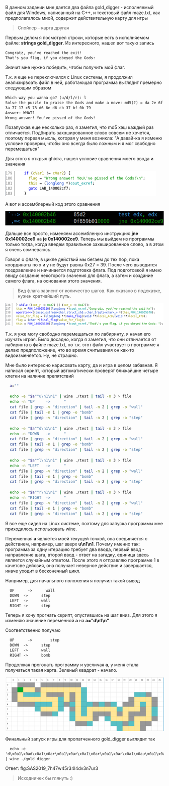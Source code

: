 В данном задании мне дается два файла gold_digger - исполняемый файл для Windows, написанный на C++, и текстовый файл maze.txt, как предполагалось мной, содержит действительную карту для игры
> Спойлер - карта другая

Первым делом я посмотрел строки, которые есть в исполняемом файле:  **strings gold_digger**. Из интересного, нашел вот такую запись
```
Congratz, you've reached the exit!
That's you flag, if you obeyed the Gods:
```
Значит мне нужно победить, чтобы получить мой флаг.


Т.к. я еще не переключился с Linux системы, я продолжил анализирвоать файл в ней, работающая программа выглядит премерно следующим образом

```
Which way you wanna go? (u/d/l/r): l
Solve the puzzle to praise the Gods and make a move: md5(?) = da 2e 6f 3a 77 17 c5 78 d6 6e d6 cb 37 bf 0b 79 
Answer: WHAT?
Wrong answer! You've pissed of the Gods!
```
Позапускав еще несколько раз, я заметил, что md5 хэш каждый раз отличается. Подбирать захэшированное слово совсем не хочется, поэтому первая мысль, которая у меня возникла: "А давай-ка я изменю условие проверки, чтобы оно всегда было ложным и я мог свободно перемещаться"

Для этого я открыл ghidra, нашел условие сравнения моего ввода и значения

![](check.png)

А вот и ассемблерный код этого сравнения

![](check_asm.png)

Дальше все просто, изменяем ассембленую инструкцию **jne 0x140002ce9** на **je 0x140002ce9**. Теперь мы выйдем из программы только тогда, когда введем правильное захешированное слово, а в этом я очень сомневаюсь.

Говоря о флаге, в цикле действий мы бегаем до тех пор, пока координаты по x и y не будут равны 0x27 = 39. После чего выводится поздравление и начинается подготовка флага. Под подготовкой я имею ввиду создание некоторого значения для флага, а затем и создание самого флага, на основании этого значения.

> Вид флага зависит от количество шагов. Как сказано в подсказке, нужен кратчайший путь.

![](print_flag.png)

Т.к. я уже могу свободно перемещаться по лабиринту, я начал его изучать играя. Было досадно, когда я заметил, что они отличается от лабиринта в файле maze.txt, но т.к. этот файл участвует в программе я дeлаю предположение, что во время считывания он как-то видоизменяется. Ну, не страшно.

Мне было интересно нарисовать карту, да и игра в целом забавная. Я написал скрипт, который автоматически проверят ближайшие четыре клетки на наличие препятствий

```bash
  a=""            

  echo -e "$a""u\n1\n1" | wine ./test | tail -n 3 > file
  echo -n "UP     ->      "
  cat file | grep -v "direction" | tail -n 2 | grep -o "wall"      
  cat file | tail -n 1 | grep -o "bomb"
  cat file | grep -v "direction" | tail -n 2 | grep -o "step"

  echo -e "$a""d\n1\n1" | wine ./test | tail -n 3 > file
  echo -n "DOWN   ->      "
  cat file | grep -v "direction" | tail -n 2 | grep -o "wall"      
  cat file | tail -n 1 | grep -o "bomb"
  cat file | grep -v "direction" | tail -n 2 | grep -o "step"

  echo -e "$a""l\n1\n1" | wine ./test | tail -n 3 > file
  echo -n "LEFT   ->      " 
  cat file | grep -v "direction" | tail -n 2 | grep -o "wall"      
  cat file | tail -n 1 | grep -o "bomb"
  cat file | grep -v "direction" | tail -n 2 | grep -o "step"

  echo -e "$a""r\n1\n1" | wine ./test | tail -n 3 > file
  echo -n "RIGHT  ->      " 
  cat file | grep -v "direction" | tail -n 2 | grep -o "wall"      
  cat file | tail -n 1 | grep -o "bomb"
  cat file | grep -v "direction" | tail -n 2 | grep -o "step"
```

Я все еще сидел на Linux системе, поэтому для запуска программы мне приходилось использовать wine.

Переменная **a** является моей текущей точкой, она соединяется с действием, например, шаг вверх **u\n1\n1**. Почему именно так: программа за одну итерацию требует два ввода, первый ввод - направление шага, второй ввод - ответ на загадку, единица здесь является случайным ответом. После этого я отправляю программе 1 в качетсве дейсвия, она получает неверное действие и завершается, иначе уходит в бесконечный цикл.

Например, для начального положения я получил такой вывод
```
  UP	  ->      wall
  DOWN	->      step
  LEFT	->      wall
  RIGHT	->      step
```
Теперь я хочу прогнать скрипт, опустившиcь на шаг вниз. Для этого я изменяю значение переменной **a** на **a="d\n1\n"**

Соответственно получаю
```
  UP	  ->	    step
  DOWN	->      step
  LEFT	->      wall
  RIGHT	->      bomb
```

Продолжая прогонать программу и увеличая **a**, у меня стала получаться такая карта. Зеленый квадрат - начало.

![](map.png)

Финальный запуск игры для пропатченного gold_digger выглядит так
```
  echo -e 'd\x0a1\x0ad\x0a1\x0ar\x0a1\x0ar\x0a1\x0ar\x0a1\x0ar\x0a1\x0au\x0a1\x0au\x0a1\x0ar\x0a1\x0ar\x0a1\x0ar\x0a1\x0ar\x0a1\x0ar\x0a1\x0ar\x0a1\x0ad\x0a1\x0ad\x0a1\x0ad\x0a1\x0ad\x0a1\x0ad\x0a1\x0ad\x0a1\x0ar\x0a1\x0ar\x0a1\x0au\x0a1\x0au\x0a1\x0ar\x0a1\x0ar\x0a1\x0ar\x0a1\x0ar\x0a1\x0ad\x0a1\x0ad\x0a1\x0ar\x0a1\x0ar\x0a1\x0au\x0a1\x0au\x0a1\x0ar\x0a1\x0ar\x0a1\x0au\x0a1\x0au\x0a1\x0ar\x0a1\x0ar\x0a1\x0ad\x0a1\x0ad\x0a1\x0ad\x0a1\x0ad\x0a1\x0al\x0a1\x0al\x0a1\x0ad\x0a1\x0ad\x0a1\x0al\x0a1\x0al\x0a1\x0ad\x0a1\x0ad\x0a1\x0ar\x0a1\x0ar\x0a1\x0ar\x0a1\x0ar\x0a1\x0ar\x0a1\x0ar\x0a1\x0ad\x0a1\x0ad\x0a1\x0ar\x0a1\x0ar\x0a1\x0ar\x0a1\x0ar\x0a1\x0au\x0a1\x0au\x0a1\x0ar\x0a1\x0ar\x0a1\x0ad\x0a1\x0ad\x0a1\x0ad\x0a1\x0ad\x0a1\x0ar\x0a1\x0ar\x0a1\x0ad\x0a1\x0ad\x0a1\x0ar\x0a1\x0ar\x0a1\x0ar\x0a1\x0ar\x0a1\x0au\x0a1\x0au\x0a1\x0ar\x0a1\x0ar\x0a1\x0ad\x0a1\x0ad\x0a1\x0ad\x0a1\x0ad\x0a1\x0al\x0a1\x0al\x0a1\x0ad\x0a1\x0ad\x0a1\x0ar\x0a1\x0ar\x0a1\x0ad\x0a1\x0ad\x0a1\x0al\x0a1\x0al\x0a1\x0al\x0a1\x0al\x0a1\x0al\x0a1\x0al\x0a1\x0ad\x0a1\x0ad\x0a1\x0ar\x0a1\x0ar\x0a1\x0ar\x0a1\x0ar\x0a1\x0ad\x0a1\x0ad\x0a1\x0ar\x0a1\x0ar\x0a1\x0ad\x0a1\x0ad\x0a1\x0ad\x0a1\x0ad\x0a1\x0al\x0a1\x0al\x0a1\x0ad\x0a1\x0ad\x0a1\x0al\x0a1\x0al\x0a1\x0au\x0a1\x0au\x0a1\x0al\x0a1\x0al\x0a1\x0ad\x0a1\x0ad\x0a1\x0al\x0a1\x0al\x0a1\x0au\x0a1\x0au\x0a1\x0au\x0a1\x0au\x0a1\x0au\x0a1\x0au\x0a1\x0au\x0a1\x0au\x0a1\x0au\x0a1\x0au\x0a1\x0au\x0a1\x0au\x0a1\x0ar\x0a1\x0ar\x0a1\x0au\x0a1\x0au\x0a1\x0al\x0a1\x0al\x0a1\x0au\x0a1\x0au\x0a1\x0al\x0a1\x0al\x0a1\x0au\x0a1\x0au\x0a1\x0al\x0a1\x0al\x0a1\x0al\x0a1\x0al\x0a1\x0al\x0a1\x0al\x0a1\x0ad\x0a1\x0ad\x0a1\x0al\x0a1\x0al\x0a1\x0ad\x0a1\x0ad\x0a1\x0ar\x0a1\x0ar\x0a1\x0ad\x0a1\x0ad\x0a1\x0ad\x0a1\x0ad\x0a1\x0ar\x0a1\x0ar\x0a1\x0ad\x0a1\x0ad\x0a1\x0al\x0a1\x0al\x0a1\x0ad\x0a1\x0ad\x0a1\x0ad\x0a1\x0ad\x0a1\x0al\x0a1\x0al\x0a1\x0au\x0a1\x0au\x0a1\x0al\x0a1\x0al\x0a1\x0al\x0a1\x0al\x0a1\x0al\x0a1\x0al\x0a1\x0au\x0a1\x0au\x0a1\x0ar\x0a1\x0ar\x0a1\x0au\x0a1\x0au\x0a1\x0al\x0a1\x0al\x0a1\x0al\x0a1\x0al\x0a1\x0au\x0a1\x0au\x0a1\x0ar\x0a1\x0ar\x0a1\x0ar\x0a1\x0ar\x0a1\x0au\x0a1\x0au\x0a1\x0al\x0a1\x0al\x0a1\x0al\x0a1\x0al\x0a1\x0au\x0a1\x0au\x0a1\x0au\x0a1\x0au\x0a1\x0al\x0a1\x0al\x0a1\x0ad\x0a1\x0ad\x0a1\x0ad\x0a1\x0ad\x0a1\x0al\x0a1\x0al\x0a1\x0au\x0a1\x0au\x0a1\x0au\x0a1\x0au\x0a1\x0au\x0a1\x0au\x0a1\x0al\x0a1\x0al\x0a1\x0ad\x0a1\x0ad\x0a1\x0al\x0a1\x0al\x0a1\x0al\x0a1\x0al\x0a1\x0ad\x0a1\x0ad\x0a1\x0ad\x0a1\x0ad\x0a1\x0ar\x0a1\x0ar\x0a1\x0au\x0a1\x0au\x0a1\x0ar\x0a1\x0ar\x0a1\x0ad\x0a1\x0ad\x0a1\x0ad\x0a1\x0ad\x0a1\x0al\x0a1\x0al\x0a1\x0al\x0a1\x0al\x0a1\x0al\x0a1\x0al\x0a1\x0ad\x0a1\x0ad\x0a1\x0ad\x0a1\x0ad\x0a1\x0ar\x0a1\x0ar\x0a1\x0ad\x0a1\x0ad\x0a1\x0al\x0a1\x0al\x0a1\x0ad\x0a1\x0ad\x0a1\x0ad\x0a1\x0ad\x0a1\x0ar\x0a1\x0ar\x0a1\x0au\x0a1\x0au\x0a1\x0ar\x0a1\x0ar\x0a1\x0ad\x0a1\x0ad\x0a1\x0ad\x0a1\x0ad\x0a1\x0al\x0a1\x0al\x0a1\x0al\x0a1\x0al\x0a1\x0ad\x0a1\x0ad\x0a1\x0ad\x0a1\x0ad\x0a1\x0ar\x0a1\x0ar\x0a1\x0ad\x0a1\x0ad\x0a1\x0ar\x0a1\x0ar\x0a1\x0au\x0a1\x0au\x0a1\x0au\x0a1\x0au\x0a1\x0ar\x0a1\x0ar\x0a1\x0au\x0a1\x0au\x0a1\x0ar\x0a1\x0ar\x0a1\x0ad\x0a1\x0ad\x0a1\x0ad\x0a1\x0ad\x0a1\x0al\x0a1\x0al\x0a1\x0ad\x0a1\x0ad\x0a1\x0ar\x0a1\x0ar\x0a1\x0ar\x0a1\x0ar\x0a1\x0ar\x0a1\x0ar\x0a1\x0au\x0a1\x0au\x0a1\x0ar\x0a1\x0ar\x0a1\x0au\x0a1\x0au\x0a1\x0au\x0a1\x0au\x0a1\x0au\x0a1\x0au\x0a1\x0au\x0a1\x0au\x0a1\x0ar\x0a1\x0ar\x0a1\x0ar\x0a1\x0ar\x0a1\x0ad\x0a1\x0ad\x0a1\x0ar\x0a1\x0ar\x0a1\x0ad\x0a1\x0ad\x0a1\x0ar\x0a1\x0ar\x0a1\x0ar\x0a1\x0ar\x0a1\x0ar\x0a1\x0ar\x0a1\x0ad\x0a1\x0ad\x0a1\x0al\x0a1\x0al\x0a1\x0al\x0a1\x0al\x0a1\x0al\x0a1\x0al\x0a1\x0ad\x0a1\x0ad\x0a1\x0ad\x0a1\x0ad\x0a1\x0ar\x0a1\x0ar\x0a1\x0ar\x0a1\x0ar\x0a1\x0ar\x0a1\x0ar\x0a1\x0ar\x0a1\x0ar\x0a1\x0au\x0a1\x0au\x0a1\x0au\x0a1\x0au\x0a1\x0ar\x0a1\x0ar\x0a1\x0ar\x0a1\x0ar\x0a1\x0ad\x0a1\x0ad\x0a1\x0ar\x0a1\x0ar\x0a1\x0ar\x0a1\x0ar\x0a1\x0ad\x0a1\x0ad\x0a1\x0ar\x0a1\x0ar\x0a1\x0a' | wine ./gold_digger 
```

Ответ:  flg:SAS2019_7h47w45r34l4dv3n7ur3

> Исходничек бы глянуть :)

